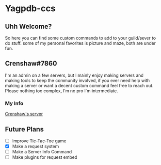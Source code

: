 # Yagpdb-ccs
## Uhh Welcome?
So here you can find some custom commands to add to your guild/sever to do stuff.
some of my personal favorites is picture and maze, both are under fun.

## Crenshaw#7860
I'm an admin on a few servers, but I mainly enjoy making servers and making tools to keep the community involved,
if you ever need help with making a server or want a decent custom command feel free to reach out.
Please nothing too complex, I'm no pro I'm intermediate.

### My Info
[Crenshaw's server](https://discord.gg/2CGN4A9)

## Future Plans
- [ ] Improve Tic-Tac-Toe game
- [x] Make a request system
- [ ] Make a Server Info Command
- [ ] Make plugins for request embed
